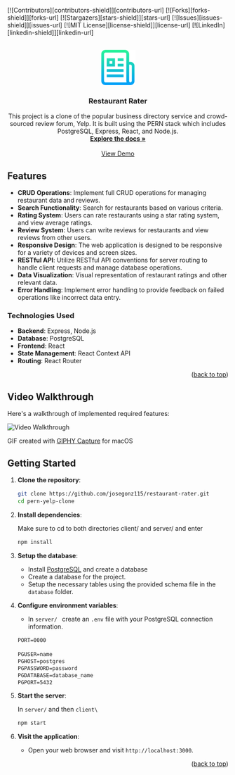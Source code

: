 
<a name="readme-top"></a>



<!-- PROJECT SHIELDS -->
<!--
*** I'm using markdown "reference style" links for readability.
*** Reference links are enclosed in brackets [ ] instead of parentheses ( ).
*** See the bottom of this document for the declaration of the reference variables
*** for contributors-url, forks-url, etc. This is an optional, concise syntax you may use.
*** https://www.markdownguide.org/basic-syntax/#reference-style-links
-->
[![Contributors][contributors-shield]][contributors-url]
[![Forks][forks-shield]][forks-url]
[![Stargazers][stars-shield]][stars-url]
[![Issues][issues-shield]][issues-url]
[![MIT License][license-shield]][license-url]
[![LinkedIn][linkedin-shield]][linkedin-url]



<!-- PROJECT LOGO -->
<br />
<div align="center">
  <a href="https://github.com/josegonz115/restaurant-rater">
    <img src="logo.png" alt="Logo" width="80" height="80">
  </a>

<h3 align="center">Restaurant Rater</h3>

  <p align="center">
    This project is a clone of the popular business directory service and crowd-sourced review forum, Yelp. It is built using the PERN stack which includes PostgreSQL, Express, React, and Node.js.
    <br />
    <a href="https://github.com/josegonz115/restaurant-rater"><strong>Explore the docs »</strong></a>
    <br />
    <br />
    <a href="#demo">View Demo</a>
  </p>
</div>







## Features

- **CRUD Operations**: Implement full CRUD operations for managing restaurant data and reviews.
- **Search Functionality**: Search for restaurants based on various criteria.
- **Rating System**: Users can rate restaurants using a star rating system, and view average ratings.
- **Review System**: Users can write reviews for restaurants and view reviews from other users.
- **Responsive Design**: The web application is designed to be responsive for a variety of devices and screen sizes.
- **RESTful API**: Utilize RESTful API conventions for server routing to handle client requests and manage database operations.
- **Data Visualization**: Visual representation of restaurant ratings and other relevant data.
- **Error Handling**: Implement error handling to provide feedback on failed operations like incorrect data entry.

### Technologies Used

- **Backend**: Express, Node.js
- **Database**: PostgreSQL
- **Frontend**: React
- **State Management**: React Context API
- **Routing**: React Router

<p align="right">(<a href="#readme-top">back to top</a>)</p>



<a name="demo"></a>
## Video Walkthrough

Here's a walkthrough of implemented required features:

<img src='https://i.imgur.com/Ey8rF87.gif' title='Video Walkthrough' width='' alt='Video Walkthrough' />

<!-- Replace this with whatever GIF tool you used! -->
GIF created with [GIPHY Capture](https://giphy.com/apps/giphycapture) for macOS

<!-- GETTING STARTED -->
## Getting Started
1. **Clone the repository**:
    ```bash
    git clone https://github.com/josegonz115/restaurant-rater.git
    cd pern-yelp-clone
    ```

2. **Install dependencies**:
  
    Make sure to cd to both directories client/ and server/ and enter
    ```zsh
    npm install
    ```

3. **Setup the database**:
    - Install <a href="https://www.postgresql.org/download/">PostgreSQL</a> and create a database
    - Create a database for the project.
    - Setup the necessary tables using the provided schema file in the `database` folder.

4. **Configure environment variables**:
    - In `server/ ` create an `.env` file with your PostgreSQL connection information.
    ```.env
    PORT=0000

    PGUSER=name
    PGHOST=postgres
    PGPASSWORD=password
    PGDATABASE=database_name
    PGPORT=5432
    ```

5. **Start the server**:

    In `server/` and then `client\`
    ```bash
    npm start
    ```

6. **Visit the application**:
    - Open your web browser and visit `http://localhost:3000`.




<p align="right">(<a href="#readme-top">back to top</a>)</p>




